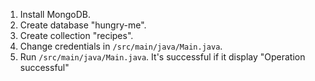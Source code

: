 1) Install MongoDB.
2) Create database "hungry-me".
3) Create collection "recipes".
4) Change credentials in ```/src/main/java/Main.java```.
5) Run ```/src/main/java/Main.java```. It's successful if it display "Operation successful"